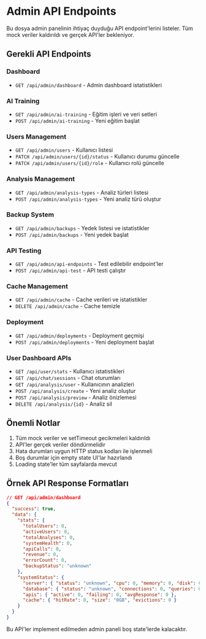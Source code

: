 # Admin API Endpoints

Bu dosya admin panelinin ihtiyaç duyduğu API endpoint'lerini listeler. Tüm mock veriler kaldırıldı ve gerçek API'ler bekleniyor.

## Gerekli API Endpoints

### Dashboard
- `GET /api/admin/dashboard` - Admin dashboard istatistikleri

### AI Training
- `GET /api/admin/ai-training` - Eğitim işleri ve veri setleri
- `POST /api/admin/ai-training` - Yeni eğitim başlat

### Users Management  
- `GET /api/admin/users` - Kullanıcı listesi
- `PATCH /api/admin/users/{id}/status` - Kullanıcı durumu güncelle
- `PATCH /api/admin/users/{id}/role` - Kullanıcı rolü güncelle

### Analysis Management
- `GET /api/admin/analysis-types` - Analiz türleri listesi
- `POST /api/admin/analysis-types` - Yeni analiz türü oluştur

### Backup System
- `GET /api/admin/backups` - Yedek listesi ve istatistikler
- `POST /api/admin/backups` - Yeni yedek başlat

### API Testing
- `GET /api/admin/api-endpoints` - Test edilebilir endpoint'ler
- `POST /api/admin/api-test` - API testi çalıştır

### Cache Management
- `GET /api/admin/cache` - Cache verileri ve istatistikler
- `DELETE /api/admin/cache` - Cache temizle

### Deployment
- `GET /api/admin/deployments` - Deployment geçmişi
- `POST /api/admin/deployments` - Yeni deployment başlat

### User Dashboard APIs
- `GET /api/user/stats` - Kullanıcı istatistikleri
- `GET /api/chat/sessions` - Chat oturumları
- `GET /api/analysis/user` - Kullanıcının analizleri
- `POST /api/analysis/create` - Yeni analiz oluştur
- `POST /api/analysis/preview` - Analiz önizlemesi
- `DELETE /api/analysis/{id}` - Analiz sil

## Önemli Notlar

1. Tüm mock veriler ve setTimeout gecikmeleri kaldırıldı
2. API'ler gerçek veriler döndürmelidir
3. Hata durumları uygun HTTP status kodları ile işlenmeli
4. Boş durumlar için empty state UI'lar hazırlandı
5. Loading state'ler tüm sayfalarda mevcut

## Örnek API Response Formatları

```json
// GET /api/admin/dashboard
{
  "success": true,
  "data": {
    "stats": {
      "totalUsers": 0,
      "activeUsers": 0,
      "totalAnalyses": 0,
      "systemHealth": 0,
      "apiCalls": 0,
      "revenue": 0,
      "errorCount": 0,
      "backupStatus": "unknown"
    },
    "systemStatus": {
      "server": { "status": "unknown", "cpu": 0, "memory": 0, "disk": 0 },
      "database": { "status": "unknown", "connections": 0, "queries": 0 },
      "apis": { "active": 0, "failing": 0, "avgResponse": 0 },
      "cache": { "hitRate": 0, "size": "0GB", "evictions": 0 }
    }
  }
}
```

Bu API'ler implement edilmeden admin paneli boş state'lerde kalacaktır.
